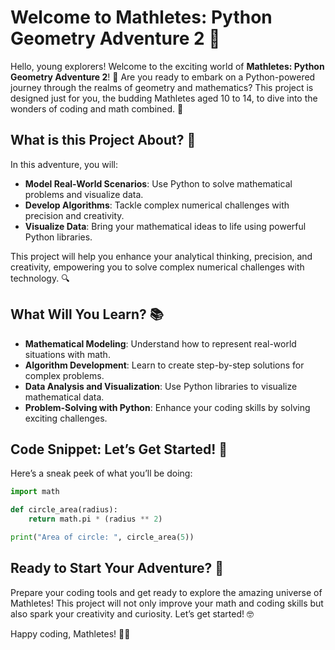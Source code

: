 # Welcome to Mathletes: Python Geometry Adventure 2 🚀

Hello, young explorers! Welcome to the exciting world of **Mathletes: Python Geometry Adventure 2**! 🌟 Are you ready to embark on a Python-powered journey through the realms of geometry and mathematics? This project is designed just for you, the budding Mathletes aged 10 to 14, to dive into the wonders of coding and math combined. 🎉

## What is this Project About? 🤔

In this adventure, you will:
- **Model Real-World Scenarios**: Use Python to solve mathematical problems and visualize data.
- **Develop Algorithms**: Tackle complex numerical challenges with precision and creativity.
- **Visualize Data**: Bring your mathematical ideas to life using powerful Python libraries.

This project will help you enhance your analytical thinking, precision, and creativity, empowering you to solve complex numerical challenges with technology. 🔍

## What Will You Learn? 📚
- **Mathematical Modeling**: Understand how to represent real-world situations with math.
- **Algorithm Development**: Learn to create step-by-step solutions for complex problems.
- **Data Analysis and Visualization**: Use Python libraries to visualize mathematical data.
- **Problem-Solving with Python**: Enhance your coding skills by solving exciting challenges.

## Code Snippet: Let’s Get Started! 🚀
Here’s a sneak peek of what you’ll be doing:
```python
import math

def circle_area(radius):
    return math.pi * (radius ** 2)

print("Area of circle: ", circle_area(5))
```

## Ready to Start Your Adventure? 🌟
Prepare your coding tools and get ready to explore the amazing universe of Mathletes! This project will not only improve your math and coding skills but also spark your creativity and curiosity. Let’s get started! 🤓

Happy coding, Mathletes! 🎈🐍